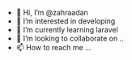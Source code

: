- 👋 Hi, I’m @zahraadan
- 👀 I’m interested in developing
- 🌱 I’m currently learning laravel
- 💞️ I’m looking to collaborate on ..
- 📫 How to reach me ...

<!---
zahraadan/zahraadan is a ✨ special ✨ repository because its `README.md` (this file) appears on your GitHub profile.
You can click the Preview link to take a look at your changes.
--->
